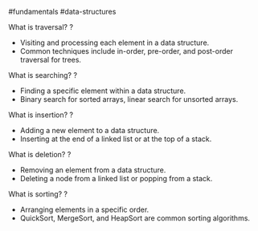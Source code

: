 #fundamentals #data-structures 

What is traversal?
?
- Visiting and processing each element in a data structure.
- Common techniques include in-order, pre-order, and post-order traversal for trees.

What is searching?
?
- Finding a specific element within a data structure.
- Binary search for sorted arrays, linear search for unsorted arrays.

What is insertion?
?
- Adding a new element to a data structure.
- Inserting at the end of a linked list or at the top of a stack.

What is deletion?
?
- Removing an element from a data structure.
- Deleting a node from a linked list or popping from a stack.

What is sorting?
?
- Arranging elements in a specific order.
- QuickSort, MergeSort, and HeapSort are common sorting algorithms.